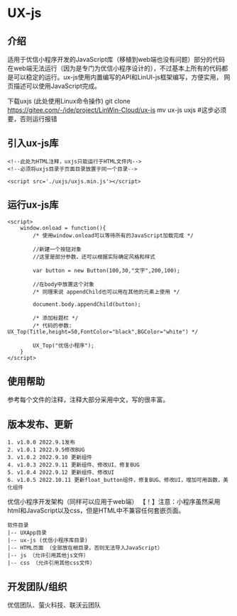 # UX-js
## 介绍
适用于优信小程序开发的JavaScript库（移植到web端也没有问题）部分的代码
在web端无法运行（因为是专门为优信小程序设计的），不过基本上所有的代码都
是可以稳定的运行。ux-js使用内置编写的API和LinUI-js框架编写，方便实用，
网页描述可以使用JavaScript完成。

下载uxjs (此处使用Linux命令操作)
    git clone https://gitee.com/-/ide/project/LinWin-Cloud/ux-js
    mv ux-js uxjs #这步必须要，否则运行报错

## 引入ux-js库
    <!--此处为HTML注释，uxjs只能运行于HTML文件内-->
    <!--必须将uxjs目录于页面目录放置于同一个目录-->

    <script src='./uxjs/uxjs.min.js'></script>
## 运行ux-js库

    <script>
        window.onload = function(){
            /* 使用window.onload可以等待所有的JavaScript加载完成 */

            //新建一个按钮对象
            //这里是部分参数，还可以根据实际确定风格和样式

            var button = new Button(100,30,"文字",200,100); 

            //在body中放置这个对象
            /* 同理来说 appendChild也可以用在其他的元素上使用 */

            document.body.appendChild(button);

            /* 添加标题栏 */
            /* 代码的参数: UX_Top(Title,height=50,FontColor="black",BGColor="white") */

            UX_Top("优信小程序");
        }
    </script>
## 使用帮助
参考每个文件的注释，注释大部分采用中文，写的很丰富。

## 版本发布、更新

    1. v1.0.0 2022.9.1发布
    2. v1.0.1 2022.9.5修改BUG
    3. v1.0.2 2022.9.10 更新组件
    4. v1.0.3 2022.9.11 更新组件、修改UI、修复BUG
    5. v1.0.4 2022.9.12 更新组件、修改UI
    6. v1.0.5 2022.10.11 更新float_button组件，修复BUG、修改UI，增加可用函数，美化组件

优信小程序开发架构（同样可以应用于web端）
【！】注意：小程序虽然采用html和JavaScript以及css，但是HTML中不兼容任何套嵌页面。

    软件目录
    |-- UXApp目录
    |-- ux-js (优信小程序库目录)
    |-- HTML页面 （全部放在根目录，否则无法导入JavaScript）
    |-- js （允许引用其他js文件）
    |-- css （允许引用其他css文件）

## 开发团队/组织
优信团队、萤火科技、联沃云团队
